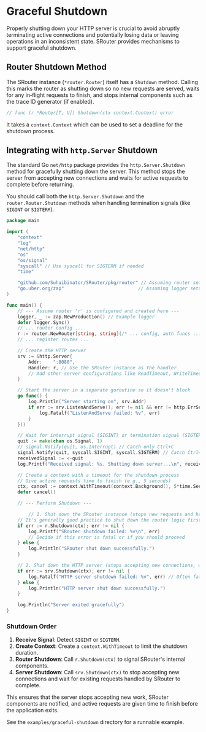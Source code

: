 # Graceful Shutdown

Properly shutting down your HTTP server is crucial to avoid abruptly terminating active connections and potentially losing data or leaving operations in an inconsistent state. SRouter provides mechanisms to support graceful shutdown.

## Router Shutdown Method

The SRouter instance (`*router.Router`) itself has a `Shutdown` method. Calling this marks the router as shutting down so no new requests are served, waits for any in‑flight requests to finish, and stops internal components such as the trace ID generator (if enabled).

```go
// func (r *Router[T, U]) Shutdown(ctx context.Context) error
```

It takes a `context.Context` which can be used to set a deadline for the shutdown process.

## Integrating with `http.Server` Shutdown

The standard Go `net/http` package provides the `http.Server.Shutdown` method for gracefully shutting down the server. This method stops the server from accepting new connections and waits for active requests to complete before returning.

You should call both the `http.Server.Shutdown` and the `router.Router.Shutdown` methods when handling termination signals (like `SIGINT` or `SIGTERM`).

```go
package main

import (
	"context"
	"log"
	"net/http"
	"os"
	"os/signal"
	"syscall" // Use syscall for SIGTERM if needed
	"time"

	"github.com/Suhaibinator/SRouter/pkg/router" // Assuming router setup as 'r'
	"go.uber.org/zap"                           // Assuming logger setup as 'logger'
)

func main() {
	// --- Assume router 'r' is configured and created here ---
	logger, _ := zap.NewProduction() // Example logger
	defer logger.Sync()
	// ... router config ...
	r := router.NewRouter[string, string](/* ... config, auth funcs ... */)
	// ... register routes ...

	// Create the HTTP server
	srv := &http.Server{
		Addr:    ":8080",
		Handler: r, // Use the SRouter instance as the handler
		// Add other server configurations like ReadTimeout, WriteTimeout if desired
	}

	// Start the server in a separate goroutine so it doesn't block
	go func() {
		log.Println("Server starting on", srv.Addr)
		if err := srv.ListenAndServe(); err != nil && err != http.ErrServerClosed {
			log.Fatalf("ListenAndServe failed: %v", err)
		}
	}()

	// Wait for interrupt signal (SIGINT) or termination signal (SIGTERM)
	quit := make(chan os.Signal, 1)
	// signal.Notify(quit, os.Interrupt) // Catch only Ctrl+C
	signal.Notify(quit, syscall.SIGINT, syscall.SIGTERM) // Catch Ctrl+C and SIGTERM
	receivedSignal := <-quit
	log.Printf("Received signal: %s. Shutting down server...\n", receivedSignal)

	// Create a context with a timeout for the shutdown process
	// Give active requests time to finish (e.g., 5 seconds)
	ctx, cancel := context.WithTimeout(context.Background(), 5*time.Second)
	defer cancel()

	// --- Perform Shutdown ---

        // 1. Shut down the SRouter instance (stops new requests and halts internal components like the trace ID generator)
	// It's generally good practice to shut down the router logic first.
	if err := r.Shutdown(ctx); err != nil {
		log.Printf("SRouter shutdown failed: %v\n", err)
		// Decide if this error is fatal or if you should proceed
	} else {
		log.Println("SRouter shut down successfully.")
	}

	// 2. Shut down the HTTP server (stops accepting new connections, waits for active requests)
	if err := srv.Shutdown(ctx); err != nil {
		log.Fatalf("HTTP server shutdown failed: %v", err) // Often fatal if server can't shut down
	} else {
		log.Println("HTTP server shut down successfully.")
	}

	log.Println("Server exited gracefully")
}

```

### Shutdown Order

1.  **Receive Signal**: Detect `SIGINT` or `SIGTERM`.
2.  **Create Context**: Create a `context.WithTimeout` to limit the shutdown duration.
3.  **Router Shutdown**: Call `r.Shutdown(ctx)` to signal SRouter's internal components.
4.  **Server Shutdown**: Call `srv.Shutdown(ctx)` to stop accepting new connections and wait for existing requests handled by SRouter to complete.

This ensures that the server stops accepting new work, SRouter components are notified, and active requests are given time to finish before the application exits.

See the `examples/graceful-shutdown` directory for a runnable example.
